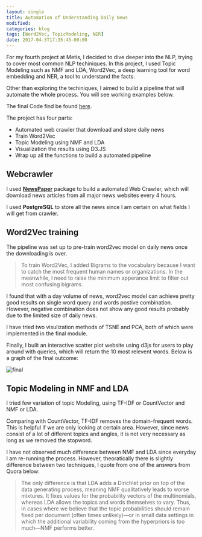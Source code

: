 ```yaml
---
layout: single
title: Automation of Understanding Daily News
modified:
categories: blog
tags: [Word2Vec, TopicModeling, NER]
date: 2017-04-3T17:35:45-00:00
--- 
```


For my fourth project at Metis, I decided to dive deeper into the NLP, trying to cover most common NLP techiniques. In this project, I used Topic Modeling such as NMF and LDA, Word2Vec, a deep learning tool for word embedding and NER, a tool to understand the facts.

Other than exploring the techiniques, I aimed to build a pipeline that will automate the whole process. You will see working examples below.

The final Code find be found [here]().

The project has four parts:
- Automated web crawler that download and store daily news
- Train Word2Vec
- Topic Modeling using NMF and LDA
- Visualization the results using D3.JS
- Wrap up all the functions to build a automated pipeline 

## Webcrawler

I used **[NewsPaper](http://newspaper.readthedocs.io/en/latest/)** package to build a automated Web Crawler, which will download news articles from all major news websites every 4 hours.

I used **PostgreSQL** to store all the news since I am certain on what fields I will get from crawler.

## Word2Vec training

The pipeline was set up to pre-train word2vec model on daily news once the downloading is over. 

>To train Word2Vec, I added Bigrams to the vocabulary because I want to catch the most frequent human names or organizations. In the meanwhile, I need to raise the minimum apperance limit to filter out most confusing bigrams. 

I found that with a day volume of news, word2vec model can achieve pretty good results on single word query and words postive combination. However, negative combination does not show any good results probably due to the limited size of daily news.

I have tried two visulization methods of TSNE and PCA, both of which were implemented in the final module.

Finally, I built an interactive scatter plot website using d3js for users to play around with queries, which will return the 10 most relevent words. Below is a graph of the final outcome:

![final]()

## Topic Modeling in NMF and LDA

I tried few variation of topic Modeling, using TF-IDF or CountVector and NMF or LDA.  

Comparing with CountVector, TF-IDF removes the domain-frequent words. This is helpful if we are only looking at certain area. However, since news consist of a lot of different topics and angles, it is not very necessary as long as we removed the stopword. 
  
I have not observed much difference between NMF and LDA since everyday I am re-running the process. However, theoratically there is slightly difference between two techniques, I quote from one of the answers from Quora below:  

>The only difference is that LDA  adds a Dirichlet prior on top of the data generating process, meaning NMF qualitatively leads to worse mixtures. It fixes values for the probability vectors of the multinomials, whereas LDA allows the topics and words themselves to vary.
Thus, in cases where we believe that the topic probabilities should remain fixed per document (often times unlikely)—or in small data settings in which the additional variability coming from the hyperpriors is too much—NMF performs better.

